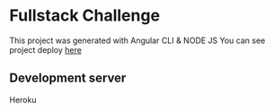 # Fullstack Challenge

This project was generated with Angular CLI & NODE JS
You can see project deploy [here](https://fulstack-challenge.herokuapp.com/#/list) 

## Development server
Heroku
